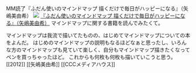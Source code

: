 MM読了『ふだん使いのマインドマップ 描くだけで毎日がハッピーになる』（矢嶋美由希）
[![](https://images-fe.ssl-images-amazon.com/images/I/51XZIzAy2JL._SL160_.jpg)](http://www.amazon.co.jp/exec/obidos/ASIN/4484122200/choiyaki81-22/ref=nosim)
[『ふだん使いのマインドマップ 描くだけで毎日がハッピーになる』（矢嶋美由希）](http://www.amazon.co.jp/exec/obidos/ASIN/4484122200/choiyaki81-22/ref=nosim)
マインドマップに関する書籍を読んでみたくて。

マインドマップは我流で描いてたものの、はじめてマインドマップについての本をよんだ。
はじめのマインドマップの説明もなるほどなぁと思ったし、いろんな方のマインドマップも見ていて楽しく、自分もマインドマップ描きたくなってペンを買っちゃったほど。
これからも何枚も何枚も描いていこうと思う。
[[2012]] [[矢嶋美由希]] [[CCCメディアハウス]]
